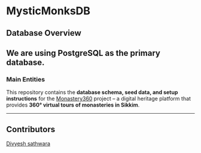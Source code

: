 # MysticMonksDB
## Database Overview

We are using PostgreSQL as the primary database.
---
### Main Entities
This repository contains the **database schema, seed data, and setup instructions** for the [Monastery360](https://github.com/jhanvi857/MysticMonks) project – a digital heritage platform that provides **360° virtual tours of monasteries in Sikkim**.  

--- 

## Contributors

[Divyesh sathwara](https://github.com/Divyesh7s)
